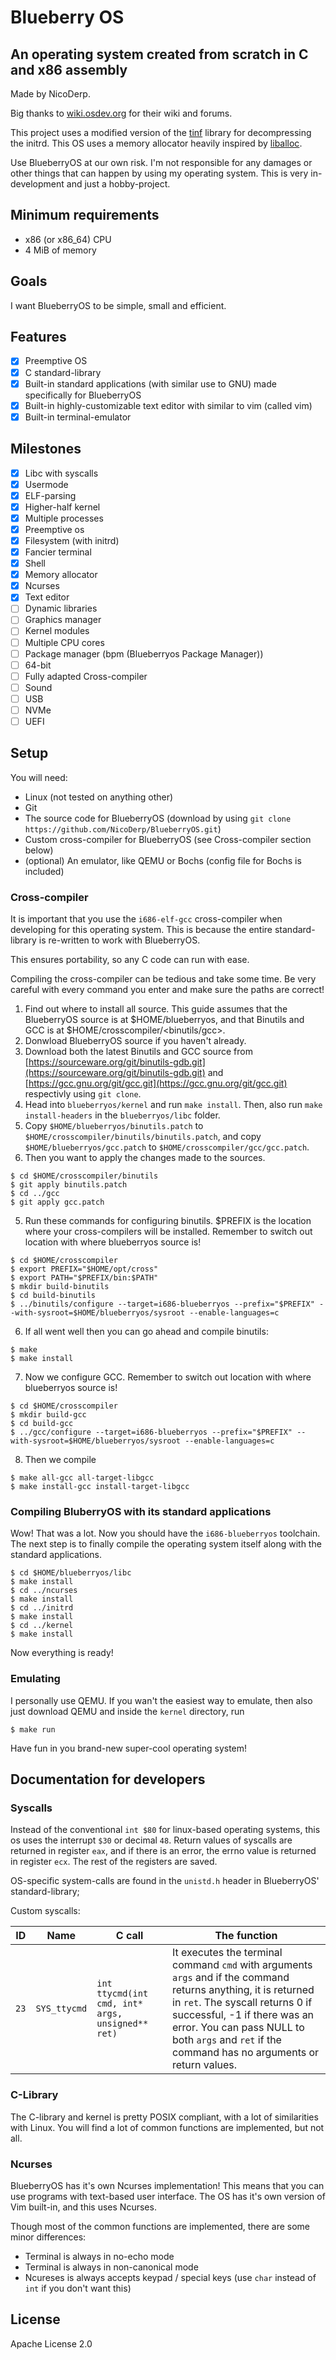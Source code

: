 
# Blueberry OS

## An operating system created from scratch in C and x86 assembly

Made by NicoDerp.

Big thanks to [wiki.osdev.org](wiki.osdev.org) for their wiki and forums.

This project uses a modified version of the [tinf](https://github.com/jibsen/tinf) library for decompressing the initrd.
This OS uses a memory allocator heavily inspired by [liballoc](https://github.com/blanham/liballoc).

Use BlueberryOS at our own risk. I'm not responsible for any damages or other things that can happen by using my operating system.
This is very in-development and just a hobby-project.

## Minimum requirements

 - x86 (or x86_64) CPU
 - 4 MiB of memory

## Goals

I want BlueberryOS to be simple, small and efficient.

## Features

- [x] Preemptive OS
- [x] C standard-library
- [x] Built-in standard applications (with similar use to GNU) made specifically for BlueberryOS
- [x] Built-in highly-customizable text editor with similar to vim (called vim)
- [x] Built-in terminal-emulator

## Milestones

- [x] Libc with syscalls
- [x] Usermode
- [x] ELF-parsing
- [x] Higher-half kernel
- [x] Multiple processes
- [x] Preemptive os
- [x] Filesystem (with initrd)
- [x] Fancier terminal
- [x] Shell
- [x] Memory allocator
- [x] Ncurses
- [x] Text editor
- [ ] Dynamic libraries
- [ ] Graphics manager
- [ ] Kernel modules
- [ ] Multiple CPU cores
- [ ] Package manager (bpm (Blueberryos Package Manager))
- [ ] 64-bit
- [ ] Fully adapted Cross-compiler
- [ ] Sound
- [ ] USB
- [ ] NVMe
- [ ] UEFI

## Setup

You will need:
 - Linux (not tested on anything other)
 - Git
 - The source code for BlueberryOS (download by using `git clone https://github.com/NicoDerp/BlueberryOS.git`)
 - Custom cross-compiler for BlueberryOS (see Cross-compiler section below)
 - (optional) An emulator, like QEMU or Bochs (config file for Bochs is included)

### Cross-compiler

It is important that you use the `i686-elf-gcc` cross-compiler when developing for this operating system.
This is because the entire standard-library is re-written to work with BlueberryOS.

This ensures portability, so any C code can run with ease.

Compiling the cross-compiler can be tedious and take some time. Be very careful with every command you enter and make sure the paths are correct!

1. Find out where to install all source. This guide assumes that the BlueberryOS source is at $HOME/blueberryos, and that Binutils and GCC is at $HOME/crosscompiler/<binutils/gcc>.
1. Donwload BlueberryOS source if you haven't already.
2. Download both the latest Binutils and GCC source from [https://sourceware.org/git/binutils-gdb.git](https://sourceware.org/git/binutils-gdb.git) and [https://gcc.gnu.org/git/gcc.git](https://gcc.gnu.org/git/gcc.git) respectivly using `git clone`.
3. Head into `blueberryos/kernel` and run `make install`. Then, also run `make install-headers` in the `blueberryos/libc` folder.
3. Copy `$HOME/blueberryos/binutils.patch` to `$HOME/crosscompiler/binutils/binutils.patch`, and copy `$HOME/blueberryos/gcc.patch` to `$HOME/crosscompiler/gcc/gcc.patch`.
4. Then you want to apply the changes made to the sources.
```shell
$ cd $HOME/crosscompiler/binutils
$ git apply binutils.patch
$ cd ../gcc
$ git apply gcc.patch
```
5. Run these commands for configuring binutils. $PREFIX is the location where your cross-compilers will be installed. Remember to switch out location with where blueberryos source is!
```shell
$ cd $HOME/crosscompiler
$ export PREFIX="$HOME/opt/cross"
$ export PATH="$PREFIX/bin:$PATH"
$ mkdir build-binutils
$ cd build-binutils
$ ../binutils/configure --target=i686-blueberryos --prefix="$PREFIX" --with-sysroot=$HOME/blueberryos/sysroot --enable-languages=c
```
6. If all went well then you can go ahead and compile binutils:
```shell
$ make
$ make install
```
7. Now we configure GCC. Remember to switch out location with where blueberryos source is!
```shell
$ cd $HOME/crosscompiler
$ mkdir build-gcc
$ cd build-gcc
$ ../gcc/configure --target=i686-blueberryos --prefix="$PREFIX" --with-sysroot=$HOME/blueberryos/sysroot --enable-languages=c
```
8. Then we compile
```shell
$ make all-gcc all-target-libgcc
$ make install-gcc install-target-libgcc
```

### Compiling BluberryOS with its standard applications

Wow! That was a lot. Now you should have the `i686-blueberryos` toolchain. The next step is to finally compile the operating system itself along with the standard applications.

```shell
$ cd $HOME/blueberryos/libc
$ make install
$ cd ../ncurses
$ make install
$ cd ../initrd
$ make install
$ cd ../kernel
$ make install
```

Now everything is ready!

### Emulating

I personally use QEMU. If you wan't the easiest way to emulate, then also just download QEMU and inside the `kernel` directory, run
```shell
$ make run
```
Have fun in you brand-new super-cool operating system!

## Documentation for developers

### Syscalls

Instead of the conventional `int $80` for linux-based operating systems, this os uses the interrupt `$30` or decimal `48`.
Return values of syscalls are returned in register `eax`, and if there is an error, the errno value is returned in register `ecx`.
The rest of the registers are saved.

OS-specific system-calls are found in the `unistd.h` header in BlueberryOS' standard-library;

Custom syscalls:

| ID   | Name          | C call                                     | The function                                                                                                                                                                              |
| --- | --- | --- | --- |
| `23` | `SYS_ttycmd`  | `int ttycmd(int cmd, int* args, unsigned** ret)` | It executes the terminal command `cmd` with arguments `args` and if the command returns anything, it is returned in `ret`. The syscall returns 0 if successful, -1 if there was an error. You can pass NULL to both `args` and `ret` if the command has no arguments or return values. |

### C-Library

The C-library and kernel is pretty POSIX compliant, with a lot of similarities with Linux.
You will find a lot of common functions are implemented, but not all.

### Ncurses

BlueberryOS has it's own Ncurses implementation! This means that you can use programs with text-based user interface.
The OS has it's own version of Vim built-in, and this uses Ncurses.

Though most of the common functions are implemented, there are some minor differences:

 - Terminal is always in no-echo mode
 - Terminal is always in non-canonical mode
 - Ncureses is always accepts keypad / special keys (use `char` instead of `int` if you don't want this)

## License

Apache License 2.0


